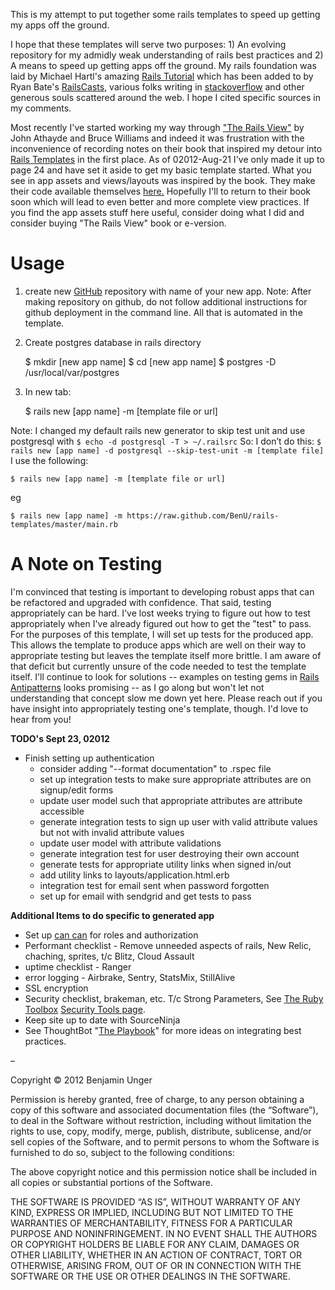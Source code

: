This is my attempt to put together some rails templates to speed up getting my apps off the ground.  

I hope that these templates will serve two purposes: 1) An evolving repository for my admidly weak understanding of rails best practices and 2) A means to speed up getting apps off the ground.  My rails foundation was laid by Michael Hartl's amazing [Rails Tutorial](http://ruby.railstutorial.org/) which has been added to by Ryan Bate's [RailsCasts](http://railscasts.com/), various folks writing in [stackoverflow](http://stackoverflow.com/) and other generous souls scattered around the web.  I hope I cited specific sources in my comments.

Most recently I've started working my way through ["The Rails View"](http://pragprog.com/book/warv/the-rails-view) by John Athayde and Bruce Williams and indeed it was frustration with the inconvenience of recording notes on their book that inspired my detour into [Rails Templates](http://guides.rubyonrails.org/generators.html) in the first place.  As of 02012-Aug-21 I've only made it up to page 24 and have set it aside to get my basic template started.  What you see in app assets and views/layouts was inspired by the book.  They make their code available themselves [here.](http://pragprog.com/titles/warv/source_code)  Hopefully I'll to return to their book soon which will lead to even better and more complete view practices.  If you find the app assets stuff here useful, consider doing what I did and consider buying "The Rails View" book or e-version.  

# Usage

1) create new [GitHub](www.github.com) repository with name of your new app.  Note: After making repository on github, do not follow additional instructions for github deployment in the command line.  All that is automated in the template.

2) Create postgres database
in rails directory

    $ mkdir [new app name]
    $ cd [new app name]
    $ postgres -D /usr/local/var/postgres

3) In new tab:

    $ rails new [app name] -m [template file or url]

Note: I changed my default rails new generator to skip test unit and use postgresql with
`$ echo -d postgresql -T > ~/.railsrc`
So:
I don’t do this:  `$ rails new [app name] -d postgresql --skip-test-unit -m [template file]`
I use the following:

    $ rails new [app name] -m [template file or url]

eg

    $ rails new [app name] -m https://raw.github.com/BenU/rails-templates/master/main.rb

# A Note on Testing

I'm convinced that testing is important to developing robust apps that can be refactored and upgraded with confidence.  That said, testing appropriately can be hard.  I've lost weeks trying to figure out how to test appropriately when I've already figured out how to get the "test" to pass.  For the purposes of this template, I will set up tests for the produced app.  This allows the template to produce apps which are well on their way to appropriate testing but leaves the template itself more brittle.  I am aware of that deficit but currently unsure of the code needed to test the template itself.  I'll continue to look for solutions -- examples on testing gems in [Rails Antipatterns](http://railsantipatterns.com/) looks promising -- as I go along but won't let not understanding that concept slow me down yet here.  Please reach out if you have insight into appropriately testing one's template, though.  I'd love to hear from you!

**TODO's Sept 23, 02012**
* Finish setting up authentication
  - consider adding "--format documentation" to .rspec file
  - set up integration tests to make sure appropriate attributes are on signup/edit forms
  - update user model such that appropriate attributes are attribute accessible
  - generate integration tests to sign up user with valid attribute values but not with invalid attribute values 
  - update user model with attribute validations
  - generate integration test for user destroying their own account
  - generate tests for appropriate utility links when signed in/out
  - add utility links to layouts/application.html.erb
  - integration test for email sent when password forgotten
  - set up for email with sendgrid and get tests to pass

**Additional Items to do specific to generated app**
* Set up [can can](https://github.com/ryanb/cancan) for roles and authorization
* Performant checklist - Remove unneeded aspects of rails, New Relic, chaching, sprites, t/c Blitz, Cloud Assault
* uptime checklist - Ranger
* error logging - Airbrake, Sentry, StatsMix, StillAlive
* SSL encryption
* Security checklist, brakeman, etc.  T/c Strong Parameters,  See [The Ruby Toolbox](https://www.ruby-toolbox.com/) [Security Tools page](https://www.ruby-toolbox.com/categories/security_tools).
* Keep site up to date with SourceNinja
* See ThoughtBot "[The Playbook](http://playbook.thoughtbot.com/)" for more ideas on integrating best practices.

–

Copyright © 2012 Benjamin Unger

Permission is hereby granted, free of charge, to any person obtaining a copy of this software and associated documentation files (the “Software”), to deal in the Software without restriction, including without limitation the rights to use, copy, modify, merge, publish, distribute, sublicense, and/or sell copies of the Software, and to permit persons to whom the Software is furnished to do so, subject to the following conditions:

The above copyright notice and this permission notice shall be included in all copies or substantial portions of the Software.

THE SOFTWARE IS PROVIDED “AS IS”, WITHOUT WARRANTY OF ANY KIND, EXPRESS OR IMPLIED, INCLUDING BUT NOT LIMITED TO THE WARRANTIES OF MERCHANTABILITY, FITNESS FOR A PARTICULAR PURPOSE AND NONINFRINGEMENT. IN NO EVENT SHALL THE AUTHORS OR COPYRIGHT HOLDERS BE LIABLE FOR ANY CLAIM, DAMAGES OR OTHER LIABILITY, WHETHER IN AN ACTION OF CONTRACT, TORT OR OTHERWISE, ARISING FROM, OUT OF OR IN CONNECTION WITH THE SOFTWARE OR THE USE OR OTHER DEALINGS IN THE SOFTWARE.